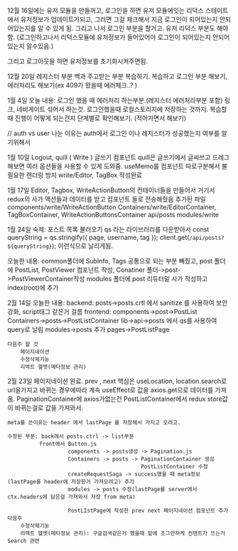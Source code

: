 12월 16일에는
유저 모듈을 만들꺼고, 로그인을 하면 유저 모듈에잇는 리덕스 스테이트에서 유저정보가 업데이트가되고,
그러면 그걸 체크해서 지금 로그인이 되어있는지 안되어있는지를 알 수 있게 됨.
그리고 나서 로그인 부분을 할거고.
유저 리덕스 부분도 해야함. (로그인하고나서 리덕스모듈에 유저정보가 들어있어야 로그인이 되어있는지 안되어있는지 알수있음.)

그리고 로그아웃을 하면 유저정보를 초기화시켜주면됨.



12월 20일
레지스터 부분 백과 주고받는 부분 복습하기.
복습하고 로그인 부분 해보기, 에러처리도 해보기(ex 409가 왔을때 에러체크..? )



1월 4일
오늘 내용: 로그인 했을 때 에러처리 하는부분.(레지스터 에러처리부분 포함)
링크, 네비게이트 섞어서 하는것. 로그인했을때 로컬스토리지에 저장하는 것까지. 
복습할때 진행이 어떻게 되는건지 단계별로 확인해보기. (적어가면서 해보기)

//
auth vs user 나눈 이유는 auth에서 로그인 이나 레지스터가 성공했는지 여부를 알기위해서 

1월 10일
Logout, quill ( Write ) 글쓰기 컴포넌트
quill은 글쓰기에서 글씨쓰고 드레그해보면 여러 옵션들을 사용할 수 있게 도와줌.
useMemo를 컴포넌트 따로구분해서 불필요한 렌더링 방지
write/Editor, TagBox 작성완료 


1월 17일
Editor, Tagbox, WriteActionButton의 컨테이너들을 만들어서 거기서 redux의
사가 액션들과 데이터를 받고 컴포넌트 들로 전송해줬음 
추가된 파일
components/write/WriteActionButton
Containers/write/EditorContainer, TagBoxContainer, WriteActionButtonsContainer
api/posts
modules/write



1월 24일
숙제: 포스트 목록 불러오기
    qs 라는 라이브러리를 다운받아서 
    const queryString = qs.stringify({
        page, username, tag
    });
    client.get(`/api/posts?${queryString}`);
    이런식으로 날리게됨.

오늘한 내용: common폴더에 SubInfo, Tags 공통으로 되는 부분 빼줬고,
          post 폴더에 PostList, PostViewer 컴포넌트 작성,
          Conatiner 폴더->post->PostViewerContainer작성
          modules 폴더에 post 리듀터밑 사가 작성하고 index(root)에 추가



2월 14일
    오늘한 내용: 
        backend: posts->posts.crtl 에서 sanitize 를 사용하여 보안 강화, script태그 같은거 걸름
        frontend: components->post->PostList
                  Containers->posts->PostListContainer
                  lib->api->posts 에서 qs를 사용하여 query로 날림
                  modules->posts 추가
                  pages->PostListPage

    다음주 할 것
        페이지네이션
        수정삭제기능
        리엑트 헬멧(메타정보 관리)


2월 23일
    페이지네이션 완료. prev , next
    핵심은 useLocation, location.search로 url을가지고 바뀌는 경우에따라 계속 useEffect로 값을 axios.get으로 데이터를 가져옴.
    PaginationContainer에 axios가없는건 PostListContainer에서 redux store값이 바뀌는걸로 값을 가져와서.

    meta를 쓴이유는 header 에서 lastPage 를 저장해서 가지고 오려고.
    
    수정된 부분: back에서 posts.ctrl -> list부분
              front에서 Button.js
                       components -> posts생성 -> Pagination.js
                       Containers -> posts -> PaginationContainer 생성
                                              PostListContainer 수정
                       createRequestSaga -> success했을 때 meta정보 (lastPage를 header에 저장한거 가져오려고) 추가
                       modules -> posts 수정(lastPage를 server에서 ctx.headers에 담은걸 가져와서 저장 from meta)
                       
                       PostLIstPage에 작성한 prev next 페이지네이션 컴포넌트 추가
    다음주
        수정삭제기능
        리액트 헬멧(메타정보 관리): 구글검색같은거 했을때 밑에 조그만하게 컨텐트가 뜨는거 Search 관련
    



    
